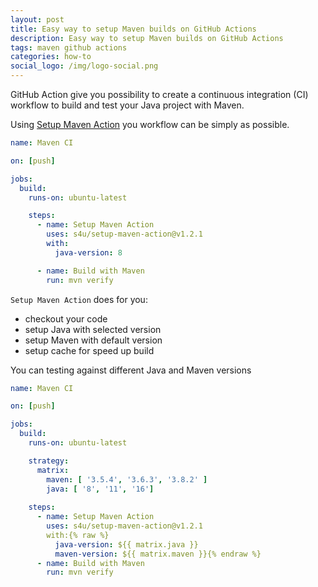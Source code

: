 ```yaml
---
layout: post
title: Easy way to setup Maven builds on GitHub Actions
description: Easy way to setup Maven builds on GitHub Actions
tags: maven github actions
categories: how-to
social_logo: /img/logo-social.png
---
```


GitHub Action give you possibility to create a continuous integration (CI) workflow to build and test your Java project with Maven.

Using [Setup Maven Action](https://github.com/marketplace/actions/setup-maven-action) you workflow can be simply as possible.

<!-- -->

```yaml
name: Maven CI

on: [push]

jobs:
  build:
    runs-on: ubuntu-latest

    steps:
      - name: Setup Maven Action
        uses: s4u/setup-maven-action@v1.2.1
        with:
          java-version: 8

      - name: Build with Maven
        run: mvn verify
```

`Setup Maven Action` does for you:

 - checkout your code
 - setup Java with selected version
 - setup Maven with default version
 - setup cache for speed up build

You can testing against different Java and Maven versions


```yaml
name: Maven CI

on: [push]

jobs:
  build:
    runs-on: ubuntu-latest

    strategy:
      matrix:
        maven: [ '3.5.4', '3.6.3', '3.8.2' ]
        java: [ '8', '11', '16']
        
    steps:
      - name: Setup Maven Action
        uses: s4u/setup-maven-action@v1.2.1
        with:{% raw %}
          java-version: ${{ matrix.java }}
          maven-version: ${{ matrix.maven }}{% endraw %}
      - name: Build with Maven
        run: mvn verify
```
